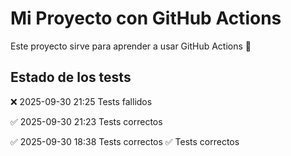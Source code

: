 # Mi Proyecto con GitHub Actions

Este proyecto sirve para aprender a usar GitHub Actions 🚀

## Estado de los tests
❌ 2025-09-30 21:25 Tests fallidos

✅ 2025-09-30 21:23 Tests correctos

✅ 2025-09-30 18:38 Tests correctos
✅ Tests correctos
